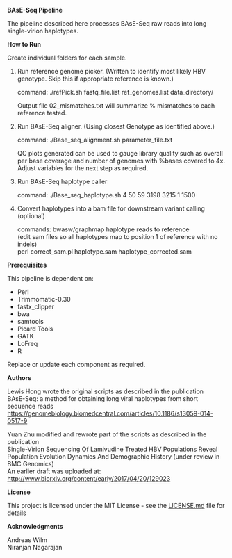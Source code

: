 <strong>BAsE-Seq Pipeline</strong>

The pipeline described here processes BAsE-Seq raw reads into long single-virion haplotypes.


<strong>How to Run</strong>


Create individual folders for each sample. 


1. Run reference genome picker. (Written to identify most likely HBV genotype. Skip this if appropriate reference is known.)

    command: ./refPick.sh fastq_file.list ref_genomes.list data_directory/

    Output file 02_mismatches.txt will summarize % mismatches to each reference tested.
    

2. Run BAsE-Seq aligner. (Using closest Genotype as identified above.)

    command: ./Base_seq_alignment.sh parameter_file.txt

    QC plots generated can be used to gauge library quality such as overall per base coverage and number of genomes with %bases covered to 4x. Adjust variables for the next step as required. 


3. Run BAsE-Seq haplotype caller

    command: ./Base_seq_haplotype.sh 4 50 59 3198 3215 1 1500
    

4. Convert haplotypes into a bam file for downstream variant calling (optional)

    commands: bwasw/graphmap haplotype reads to reference  
              (edit sam files so all haplotypes map to position 1 of reference with no indels)  
              perl correct_sam.pl haplotype.sam haplotype_corrected.sam


<strong>Prerequisites</strong>

<p>This pipeline is dependent on:</p>
<ul>
<li>Perl</li>
<li>Trimmomatic-0.30</li>
<li>fastx_clipper</li>
<li>bwa</li>
<li>samtools</li>
<li>Picard Tools</li>
<li>GATK</li>
<li>LoFreq</li>
<li>R</li>
</ul>

Replace or update each component as required. 


<strong>Authors</strong>

Lewis Hong wrote the original scripts as described in the publication  
    BAsE-Seq: a method for obtaining long viral haplotypes from short sequence reads  
    https://genomebiology.biomedcentral.com/articles/10.1186/s13059-014-0517-9


Yuan Zhu modified and rewrote part of the scripts as described in the publication  
    Single-Virion Sequencing Of Lamivudine Treated HBV Populations Reveal Population Evolution Dynamics And Demographic History (under review in BMC Genomics)   
    An earlier draft was uploaded at: http://www.biorxiv.org/content/early/2017/04/20/129023 


<strong>License</strong>

This project is licensed under the MIT License - see the [LICENSE.md](LICENSE.md) file for details


<strong>Acknowledgments</strong>

Andreas Wilm  
Niranjan Nagarajan
